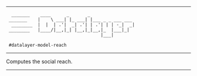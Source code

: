 -------------------------------------------------------------------------------
```
  _______    ____      _       _
 _______    |    \ ___| |_ ___| |___ _ _ ___ ___ 
  ________  |  |  | .'|  _| .'| | .'| | | -_|  _|
 ________   |____/|__,|_| |__,|_|__,|_  |___|_|
                                    |___|        

 #datalayer-model-reach
```
-------------------------------------------------------------------------------

Computes the social reach.

-------------------------------------------------------------------------------
